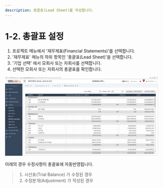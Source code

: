 ```yaml
---
description: 총괄표(Lead Sheet)를 작성합니다.
---
```


# 1-2. 총괄표 설정

1. 프로젝트 메뉴에서 '재무제표\(Financial Statements\)'를 선택합니다.
2. '재무제표' 메뉴의 하위 항목인 '총괄표\(Lead Sheet\)'을 선택합니다. 
3. '기업 선택' 에서 모회사 또는 자회사를 선택합니다. 
4. 선택한 모회사 또는 자회사의 총괄표를 확인합니다. 

![Project Home &amp;gt; &#xC7AC;&#xBB34;&#xC81C;&#xD45C; &amp;gt; &#xCD1D;&#xAD04;&#xD45C; &amp;gt; &#xAE30;&#xC5C5; &#xC120;&#xD0DD; \(&#xBAA8;&#xD68C;&#xC0AC; &#xB610;&#xB294; &#xC790;&#xD68C;&#xC0AC; &#xC120;&#xD0DD;\)](../../../.gitbook/assets/image%20%28137%29.png)

아래의 경우 수정사항이 총괄표에 자동반영됩니다. 

> 1. 시산표\(Trial Balance\) 가 수정된 경우  
> 2. 수정분개\(Adjustment\) 가 작성된 경우



